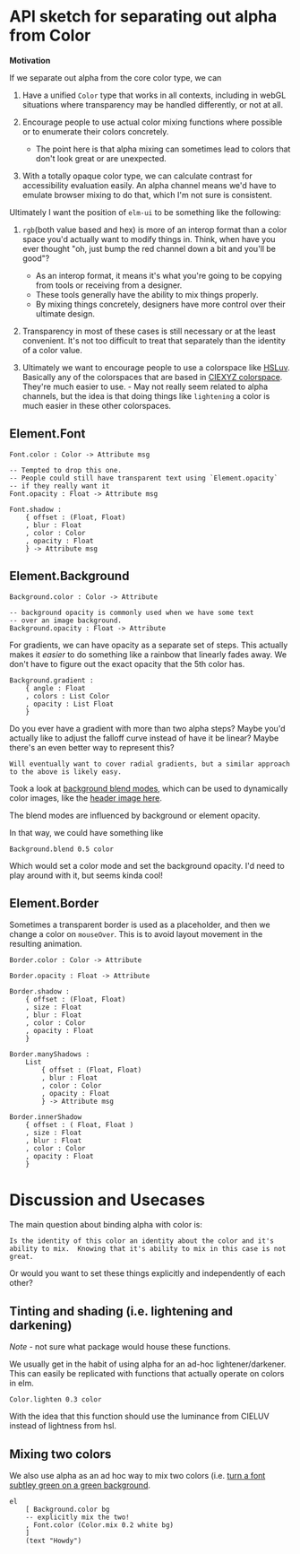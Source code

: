 # API sketch for separating out alpha from Color

**Motivation**

If we separate out alpha from the core color type, we can

1. Have a unified `Color` type that works in all contexts, including in webGL situations where transparency may be handled differently, or not at all.

2. Encourage people to use actual color mixing functions where possible or to enumerate their colors concretely.
   - The point here is that alpha mixing can sometimes lead to colors that don't look great or are unexpected.
   
3. With a totally opaque color type, we can calculate contrast for accessibility evaluation easily.  An alpha channel means we'd have to emulate browser mixing to do that, which I'm not sure is consistent.

Ultimately I want the position of `elm-ui` to be something like the following:

1. `rgb`(both value based and hex) is more of an interop format than a color space you'd actually want to modify things in. Think, when have you ever thought "oh, just bump the red channel down a bit and you'll be good"?

   - As an interop format, it means it's what you're going to be copying from tools or receiving from a designer.
   - These tools generally have the ability to mix things properly.
   - By mixing things concretely, designers have more control over their ultimate design.

2. Transparency in most of these cases is still necessary or at the least convenient. It's not too difficult to treat that separately than the identity of a color value.

3. Ultimately we want to encourage people to use a colorspace like [HSLuv](https://package.elm-lang.org/packages/kuon/elm-hsluv/latest/). Basically any of the colorspaces that are based in [CIEXYZ colorspace](https://en.wikipedia.org/wiki/CIE_1931_color_space). They're much easier to use. - May not really seem related to alpha channels, but the idea is that doing things like `lightening` a color is much easier in these other colorspaces.

## Element.Font

    Font.color : Color -> Attribute msg

    -- Tempted to drop this one.
    -- People could still have transparent text using `Element.opacity`
    -- if they really want it
    Font.opacity : Float -> Attribute msg

    Font.shadow :
        { offset : (Float, Float)
        , blur : Float
        , color : Color
        , opacity : Float
        } -> Attribute msg

## Element.Background

    Background.color : Color -> Attribute

    -- background opacity is commonly used when we have some text
    -- over an image background.
    Background.opacity : Float -> Attribute

For gradients, we can have opacity as a separate set of steps.
This actually makes it _easier_ to do something like a rainbow that linearly fades away. We don't have to figure out the exact opacity that the 5th color has.

    Background.gradient :
        { angle : Float
        , colors : List Color
        , opacity : List Float
        }

Do you ever have a gradient with more than two alpha steps?
Maybe you'd actually like to adjust the falloff curve instead of have it be linear?
Maybe there's an even better way to represent this?

    Will eventually want to cover radial gradients, but a similar approach to the above is likely easy.

Took a look at [background blend modes](https://developer.mozilla.org/en-US/docs/Web/CSS/background-blend-mode), which can be used to dynamically color images, like the [header image here](https://professional-rentals.com/).

The blend modes are influenced by background or element opacity.

In that way, we could have something like

    Background.blend 0.5 color

Which would set a color mode and set the background opacity. I'd need to play around with it, but seems kinda cool!

## Element.Border

Sometimes a transparent border is used as a placeholder, and then we change a color on `mouseOver`. This is to avoid layout movement in the resulting animation.

    Border.color : Color -> Attribute

    Border.opacity : Float -> Attribute

    Border.shadow :
        { offset : (Float, Float)
        , size : Float
        , blur : Float
        , color : Color
        , opacity : Float
        }

    Border.manyShadows :
        List
            { offset : (Float, Float)
            , blur : Float
            , color : Color
            , opacity : Float
            } -> Attribute msg

    Border.innerShadow
        { offset : ( Float, Float )
        , size : Float
        , blur : Float
        , color : Color
        , opacity : Float
        }

# Discussion and Usecases

The main question about binding alpha with color is:

    Is the identity of this color an identity about the color and it's ability to mix.  Knowing that it's ability to mix in this case is not great.

Or would you want to set these things explicitly and independently of each other?

## Tinting and shading (i.e. lightening and darkening)

_Note_ - not sure what package would house these functions.

We usually get in the habit of using alpha for an ad-hoc lightener/darkener.
This can easily be replicated with functions that actually operate on colors in elm.

    Color.lighten 0.3 color

With the idea that this function should use the luminance from CIELUV instead of lightness from hsl.

## Mixing two colors

We also use alpha as an ad hoc way to mix two colors (i.e. [turn a font subtley green on a green background](https://medium.com/refactoring-ui/7-practical-tips-for-cheating-at-design-40c736799886#9cdf).

    el
        [ Background.color bg
        -- explicitly mix the two!
        , Font.color (Color.mix 0.2 white bg)
        ]
        (text "Howdy")
